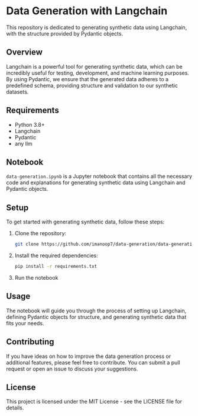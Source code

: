 # Data Generation with Langchain

This repository is dedicated to generating synthetic data using Langchain, with the structure provided by Pydantic objects.

## Overview

Langchain is a powerful tool for generating synthetic data, which can be incredibly useful for testing, development, and machine learning purposes. By using Pydantic, we ensure that the generated data adheres to a predefined schema, providing structure and validation to our synthetic datasets.

## Requirements

- Python 3.8+
- Langchain
- Pydantic
- any llm

## Notebook

`data-generation.ipynb` is a Jupyter notebook that contains all the necessary code and explanations for generating synthetic data using Langchain and Pydantic objects.

## Setup

To get started with generating synthetic data, follow these steps:

1. Clone the repository:
   ```bash
   git clone https://github.com/imanoop7/data-generation/data-generation.git
2. Install the required dependencies:
   ``` bash
   pip install -r requirements.txt
3. Run the notebook


## Usage

The notebook will guide you through the process of setting up Langchain, defining Pydantic objects for structure, and generating synthetic data that fits your needs.

## Contributing

If you have ideas on how to improve the data generation process or additional features, please feel free to contribute. You can submit a pull request or open an issue to discuss your suggestions.

## License

This project is licensed under the MIT License - see the LICENSE file for details.





